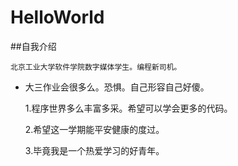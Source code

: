 # HelloWorld

##自我介绍

  
  ```北京工业大学软件学院数字媒体学生。编程新司机。 ```
  
* 大三作业会很多么。恐惧。自己形容自己好傻。
  

  1.程序世界多么丰富多采。希望可以学会更多的代码。
  
  2.希望这一学期能平安健康的度过。
  
  3.毕竟我是一个热爱学习的好青年。
